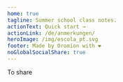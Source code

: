 ```yaml
---
home: true
tagline: Summer school class notes.
actionText: Quick start →
actionLink: /de/anmerkungen/
heroImage: /img/escola_pt.svg
footer: Made by Oromion with ❤️
noGlobalSocialShare: true
---
```


To share <social-share :networks="['whatsapp','telegram']"/>
